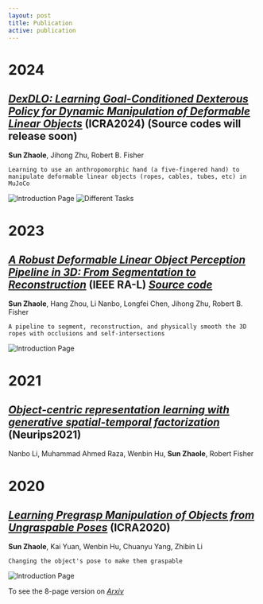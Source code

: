 ```yaml
---
layout: post
title: Publication
active: publication
---
```


# 2024

## [*DexDLO: Learning Goal-Conditioned Dexterous Policy for Dynamic Manipulation of Deformable Linear Objects*](https://arxiv.org/html/2312.15204v1) \(ICRA2024\) (Source codes will release soon)

**Sun Zhaole**, Jihong Zhu, Robert B. Fisher

```Learning to use an anthropomorphic hand (a five-fingered hand) to manipulate deformable linear objects (ropes, cables, tubes, etc) in MuJoCo```

![Introduction Page](images/ICRA2024_introduction.jpg)
![Different Tasks](images/ICRA2024_approach_problem.jpg)

# 2023

## [*A Robust Deformable Linear Object Perception Pipeline in 3D: From Segmentation to Reconstruction*](https://ieeexplore.ieee.org/document/10333979) \(IEEE RA-L\) [*Source code*](https://github.com/TheGoblinTechies/DLO-perception-pipeline)

**Sun Zhaole**, Hang Zhou, Li Nanbo, Longfei Chen, Jihong Zhu, Robert B. Fisher

```A pipeline to segment, reconstruction, and physically smooth the 3D ropes with occlusions and self-intersections ```

![Introduction Page](images/RAL2023_introduction.jpg)

# 2021

## [*Object-centric representation learning with generative spatial-temporal factorization*](https://proceedings.neurips.cc/paper/2021/file/593906af0d138e69f49d251d3e7cbed0-Paper.pdf) \(Neurips2021\)

Nanbo Li, Muhammad Ahmed Raza, Wenbin Hu, **Sun Zhaole**, Robert Fisher


# 2020

## [*Learning Pregrasp Manipulation of Objects from Ungraspable Poses*](https://ieeexplore.ieee.org/document/9196982)  \(ICRA2020\)

**Sun Zhaole**, Kai Yuan, Wenbin Hu, Chuanyu Yang, Zhibin Li

```Changing the object's pose to make them graspable```

![Introduction Page](images/ICRA2020_introduction.png)

To see the 8-page version on [*Arxiv*](https://arxiv.org/abs/2002.06344)